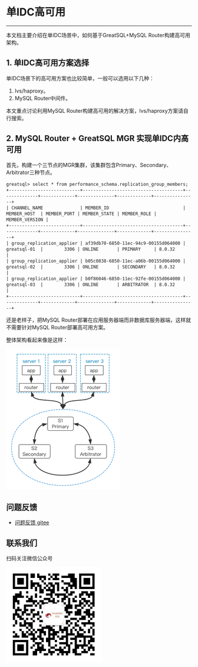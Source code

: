 # 单IDC高可用
---

本文档主要介绍在单IDC场景中，如何基于GreatSQL+MySQL Router构建高可用架构。

## 1. 单IDC高可用方案选择

单IDC场景下的高可用方案也比较简单，一般可以选用以下几种：

1. lvs/haproxy。
2. MySQL Router中间件。

本文重点讨论利用MySQL Router构建高可用的解决方案，lvs/haproxy方案请自行搜索。

## 2. MySQL Router + GreatSQL MGR 实现单IDC内高可用

首先，构建一个三节点的MGR集群，该集群包含Primary、Secondary、Arbitrator三种节点。
```
greatsql> select * from performance_schema.replication_group_members;
+---------------------------+--------------------------------------+--------------+-------------+--------------+-------------+----------------+
| CHANNEL_NAME              | MEMBER_ID                            | MEMBER_HOST  | MEMBER_PORT | MEMBER_STATE | MEMBER_ROLE | MEMBER_VERSION |
+---------------------------+--------------------------------------+--------------+-------------+--------------+-------------+----------------+
| group_replication_applier | af39db70-6850-11ec-94c9-00155d064000 | greatsql-01  |        3306 | ONLINE       | PRIMARY     | 8.0.32         |
| group_replication_applier | b05c0838-6850-11ec-a06b-00155d064000 | greatsql-02  |        3306 | ONLINE       | SECONDARY   | 8.0.32         |
| group_replication_applier | b0f86046-6850-11ec-92fe-00155d064000 | greatsql-03  |        3306 | ONLINE       | ARBITRATOR  | 8.0.32         |
+---------------------------+--------------------------------------+--------------+-------------+--------------+-------------+----------------+
```

还是老样子，把MySQL Router部署在应用服务器端而非数据库服务器端，这样就不需要针对MySQL Router部署高可用方案。

整体架构看起来像是这样：

![MySQL Router + GreatSQL MGR 实现单IDC高可用方案](./2-ha-single-idc01.png)


**问题反馈**
---
- [问题反馈 gitee](https://gitee.com/GreatSQL/GreatSQL-Manual/issues)


**联系我们**
---

扫码关注微信公众号

![greatsql-wx](../greatsql-wx.jpg)
